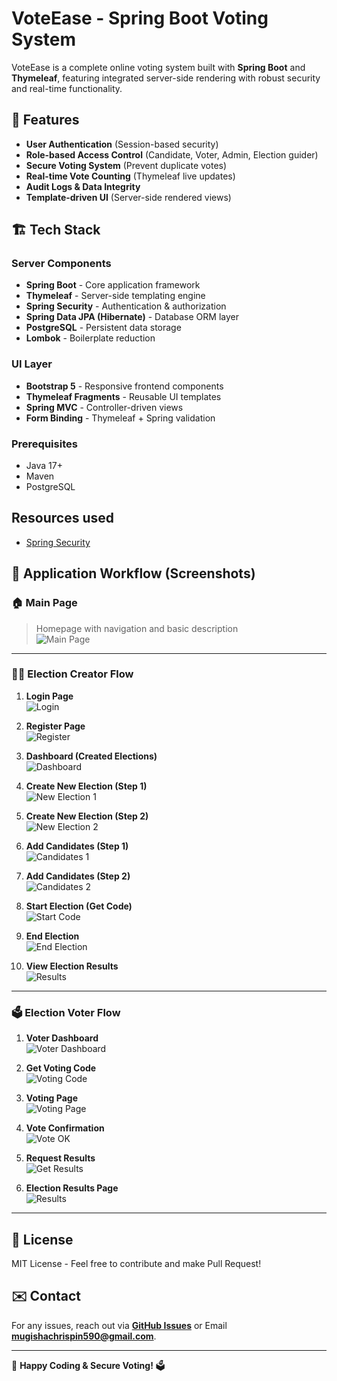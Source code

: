 # VoteEase - Spring Boot Voting System

VoteEase is a complete online voting system built with **Spring Boot** and **Thymeleaf**, featuring integrated server-side rendering with robust security and real-time functionality.

## 🚀 Features

- **User Authentication** (Session-based security)
- **Role-based Access Control** (Candidate, Voter, Admin, Election guider)
- **Secure Voting System** (Prevent duplicate votes)
- **Real-time Vote Counting** (Thymeleaf live updates)
- **Audit Logs & Data Integrity**
- **Template-driven UI** (Server-side rendered views)

## 🏗️ Tech Stack

### **Server Components**

- **Spring Boot** - Core application framework
- **Thymeleaf** - Server-side templating engine
- **Spring Security** - Authentication & authorization
- **Spring Data JPA (Hibernate)** - Database ORM layer
- **PostgreSQL** - Persistent data storage
- **Lombok** - Boilerplate reduction

### UI Layer

- **Bootstrap 5** - Responsive frontend components
- **Thymeleaf Fragments** - Reusable UI templates
- **Spring MVC** - Controller-driven views
- **Form Binding** - Thymeleaf + Spring validation

### Prerequisites

- Java 17+
- Maven
- PostgreSQL

## Resources used

- [Spring Security](https://www.youtube.com/watch?v=X7pGCmVxx10&t=689s)

## 📸 Application Workflow (Screenshots)

### 🏠 Main Page

> Homepage with navigation and basic description  
> ![Main Page](./images/home1.png)

---

### 🧑‍💼 Election Creator Flow

1. **Login Page**  
   ![Login](./images/guider/1login.png)

2. **Register Page**  
   ![Register](./images/guider/2register.png)

3. **Dashboard (Created Elections)**  
   ![Dashboard](./images/guider/3created_elections1.png)

4. **Create New Election (Step 1)**  
   ![New Election 1](./images/guider/4new_election1.png)

5. **Create New Election (Step 2)**  
   ![New Election 2](./images/guider/5new_election2.png)

6. **Add Candidates (Step 1)**  
   ![Candidates 1](./images/guider/6candidates1.png)

7. **Add Candidates (Step 2)**  
   ![Candidates 2](./images/guider/7candidates2.png)

8. **Start Election (Get Code)**  
   ![Start Code](./images/guider/8starting_election_code.png)

9. **End Election**  
   ![End Election](./images/guider/9ending_election.png)

10. **View Election Results**  
    ![Results](./images/guider/10election_results.png)

---

### 🗳️ Election Voter Flow

1. **Voter Dashboard**  
   ![Voter Dashboard](./images/voter/1voter_dashb.png)

2. **Get Voting Code**  
   ![Voting Code](./images/voter/2getting_votting_code.png)

3. **Voting Page**  
   ![Voting Page](./images/voter/3voting_page.png)

4. **Vote Confirmation**  
   ![Vote OK](./images/voter/4voting_ok.png)

5. **Request Results**  
   ![Get Results](./images/voter/5election_res_init.png)

6. **Election Results Page**  
   ![Results](./images/voter/6election_results.png)

---

## 📜 License

MIT License - Feel free to contribute and make Pull Request!

## ✉️ Contact

For any issues, reach out via **[GitHub Issues](https://github.com/Mchiir/voteEase/issues)** or Email **mugishachrispin590@gmail.com**.

---

🚀 **Happy Coding & Secure Voting!** 🗳️
